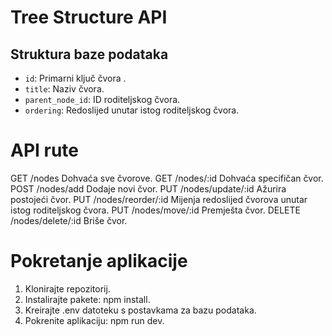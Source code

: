 # Tree Structure API

## Struktura baze podataka

- `id`: Primarni ključ čvora .
- `title`: Naziv čvora.
- `parent_node_id`: ID roditeljskog čvora.
- `ordering`: Redoslijed unutar istog roditeljskog čvora.

# API rute

GET /nodes Dohvaća sve čvorove.
GET /nodes/:id Dohvaća specifičan čvor.
POST /nodes/add Dodaje novi čvor.
PUT /nodes/update/:id Ažurira postojeći čvor.
PUT /nodes/reorder/:id Mijenja redoslijed čvorova unutar istog roditeljskog čvora.
PUT /nodes/move/:id Premješta čvor.
DELETE /nodes/delete/:id Briše čvor.

# Pokretanje aplikacije

1. Klonirajte repozitorij.
2. Instalirajte pakete: npm install.
3. Kreirajte .env datoteku s postavkama za bazu podataka.
4. Pokrenite aplikaciju: npm run dev.
